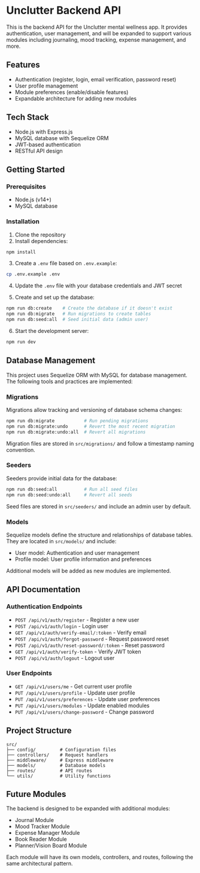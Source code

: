 # Unclutter Backend API

This is the backend API for the Unclutter mental wellness app. It provides authentication, user management, and will be expanded to support various modules including journaling, mood tracking, expense management, and more.

## Features

- Authentication (register, login, email verification, password reset)
- User profile management
- Module preferences (enable/disable features)
- Expandable architecture for adding new modules

## Tech Stack

- Node.js with Express.js
- MySQL database with Sequelize ORM
- JWT-based authentication
- RESTful API design

## Getting Started

### Prerequisites

- Node.js (v14+)
- MySQL database

### Installation

1. Clone the repository
2. Install dependencies:

```bash
npm install
```

3. Create a `.env` file based on `.env.example`:

```bash
cp .env.example .env
```

4. Update the `.env` file with your database credentials and JWT secret

5. Create and set up the database:

```bash
npm run db:create    # Create the database if it doesn't exist
npm run db:migrate   # Run migrations to create tables
npm run db:seed:all  # Seed initial data (admin user)
```

6. Start the development server:

```bash
npm run dev
```

## Database Management

This project uses Sequelize ORM with MySQL for database management. The following tools and practices are implemented:

### Migrations

Migrations allow tracking and versioning of database schema changes:

```bash
npm run db:migrate           # Run pending migrations
npm run db:migrate:undo      # Revert the most recent migration
npm run db:migrate:undo:all  # Revert all migrations
```

Migration files are stored in `src/migrations/` and follow a timestamp naming convention.

### Seeders

Seeders provide initial data for the database:

```bash
npm run db:seed:all          # Run all seed files
npm run db:seed:undo:all     # Revert all seeds
```

Seed files are stored in `src/seeders/` and include an admin user by default.

### Models

Sequelize models define the structure and relationships of database tables. They are located in `src/models/` and include:

- User model: Authentication and user management
- Profile model: User profile information and preferences

Additional models will be added as new modules are implemented.

## API Documentation

### Authentication Endpoints

- `POST /api/v1/auth/register` - Register a new user
- `POST /api/v1/auth/login` - Login user
- `GET /api/v1/auth/verify-email/:token` - Verify email
- `POST /api/v1/auth/forgot-password` - Request password reset
- `POST /api/v1/auth/reset-password/:token` - Reset password
- `GET /api/v1/auth/verify-token` - Verify JWT token
- `POST /api/v1/auth/logout` - Logout user

### User Endpoints

- `GET /api/v1/users/me` - Get current user profile
- `PUT /api/v1/users/profile` - Update user profile
- `PUT /api/v1/users/preferences` - Update user preferences
- `PUT /api/v1/users/modules` - Update enabled modules
- `PUT /api/v1/users/change-password` - Change password

## Project Structure

```
src/
├── config/         # Configuration files
├── controllers/    # Request handlers
├── middleware/     # Express middleware
├── models/         # Database models
├── routes/         # API routes
└── utils/          # Utility functions
```

## Future Modules

The backend is designed to be expanded with additional modules:

- Journal Module
- Mood Tracker Module
- Expense Manager Module
- Book Reader Module
- Planner/Vision Board Module

Each module will have its own models, controllers, and routes, following the same architectural pattern.
